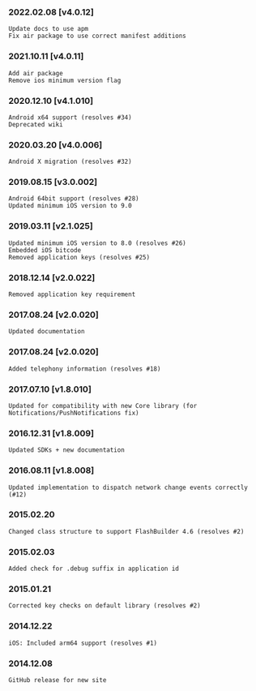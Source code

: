 ### 2022.02.08 [v4.0.12]

```
Update docs to use apm
Fix air package to use correct manifest additions
```



### 2021.10.11 [v4.0.11]

```
Add air package 
Remove ios minimum version flag
```



### 2020.12.10 [v4.1.010]

```
Android x64 support (resolves #34)
Deprecated wiki
```


### 2020.03.20 [v4.0.006]

```
Android X migration (resolves #32)
```


### 2019.08.15 [v3.0.002]

```
Android 64bit support (resolves #28)
Updated minimum iOS version to 9.0
```


### 2019.03.11 [v2.1.025]

```
Updated minimum iOS version to 8.0 (resolves #26)
Embedded iOS bitcode
Removed application keys (resolves #25)
```


### 2018.12.14 [v2.0.022]

```
Removed application key requirement
```


### 2017.08.24 [v2.0.020]

```
Updated documentation
```


### 2017.08.24 [v2.0.020]

```
Added telephony information (resolves #18)
```


### 2017.07.10 [v1.8.010]

```
Updated for compatibility with new Core library (for Notifications/PushNotifications fix)
```


### 2016.12.31 [v1.8.009]

```
Updated SDKs + new documentation
```


### 2016.08.11 [v1.8.008]

```
Updated implementation to dispatch network change events correctly (#12)
```


### 2015.02.20

```
Changed class structure to support FlashBuilder 4.6 (resolves #2)
```


### 2015.02.03

```
Added check for .debug suffix in application id
```


### 2015.01.21

```
Corrected key checks on default library (resolves #2)
```


### 2014.12.22

```
iOS: Included arm64 support (resolves #1)
```


### 2014.12.08

```
GitHub release for new site
```
